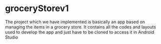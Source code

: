 # groceryStorev1

The project which we have implemented is basically an app based on managing the items in a grocery store.
It contains all the codes and layouts used to develop the app and just have to be cloned to access it in Android Studio

